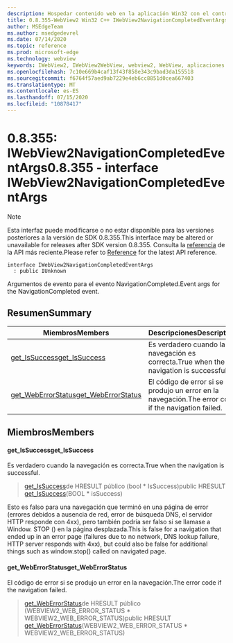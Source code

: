 ```yaml
---
description: Hospedar contenido web en la aplicación Win32 con el control Microsoft Edge WebView2
title: 0.8.355-WebView2 Win32 C++ IWebView2NavigationCompletedEventArgs
author: MSEdgeTeam
ms.author: msedgedevrel
ms.date: 07/14/2020
ms.topic: reference
ms.prod: microsoft-edge
ms.technology: webview
keywords: IWebView2, IWebView2WebView, webview2, WebView, aplicaciones Win32, Win32, Edge
ms.openlocfilehash: 7c10e669b4caf13f43f858e343c9bad3da155518
ms.sourcegitcommit: f6764f57aed9ab7229e4eb6cc8851d0cea667403
ms.translationtype: MT
ms.contentlocale: es-ES
ms.lasthandoff: 07/15/2020
ms.locfileid: "10878417"
---
```

# <span data-ttu-id="ffc49-104">0.8.355: IWebView2NavigationCompletedEventArgs</span><span class="sxs-lookup"><span data-stu-id="ffc49-104">0.8.355 - interface IWebView2NavigationCompletedEventArgs</span></span> 

> [!NOTE]
> <span data-ttu-id="ffc49-105">Esta interfaz puede modificarse o no estar disponible para las versiones posteriores a la versión de SDK 0.8.355.</span><span class="sxs-lookup"><span data-stu-id="ffc49-105">This interface may be altered or unavailable for releases after SDK version 0.8.355.</span></span> <span data-ttu-id="ffc49-106">Consulta la [referencia](../../../webview2-api-reference.md) de la API más reciente.</span><span class="sxs-lookup"><span data-stu-id="ffc49-106">Please refer to [Reference](../../../webview2-api-reference.md) for the latest API reference.</span></span>

```
interface IWebView2NavigationCompletedEventArgs
  : public IUnknown
```

<span data-ttu-id="ffc49-107">Argumentos de evento para el evento NavigationCompleted.</span><span class="sxs-lookup"><span data-stu-id="ffc49-107">Event args for the NavigationCompleted event.</span></span>

## <span data-ttu-id="ffc49-108">Resumen</span><span class="sxs-lookup"><span data-stu-id="ffc49-108">Summary</span></span>

 <span data-ttu-id="ffc49-109">Miembros</span><span class="sxs-lookup"><span data-stu-id="ffc49-109">Members</span></span>                        | <span data-ttu-id="ffc49-110">Descripciones</span><span class="sxs-lookup"><span data-stu-id="ffc49-110">Descriptions</span></span>
--------------------------------|---------------------------------------------
[<span data-ttu-id="ffc49-111">get_IsSuccess</span><span class="sxs-lookup"><span data-stu-id="ffc49-111">get_IsSuccess</span></span>](#get_issuccess) | <span data-ttu-id="ffc49-112">Es verdadero cuando la navegación es correcta.</span><span class="sxs-lookup"><span data-stu-id="ffc49-112">True when the navigation is successful.</span></span>
[<span data-ttu-id="ffc49-113">get_WebErrorStatus</span><span class="sxs-lookup"><span data-stu-id="ffc49-113">get_WebErrorStatus</span></span>](#get_weberrorstatus) | <span data-ttu-id="ffc49-114">El código de error si se produjo un error en la navegación.</span><span class="sxs-lookup"><span data-stu-id="ffc49-114">The error code if the navigation failed.</span></span>

## <span data-ttu-id="ffc49-115">Miembros</span><span class="sxs-lookup"><span data-stu-id="ffc49-115">Members</span></span>

#### <span data-ttu-id="ffc49-116">get_IsSuccess</span><span class="sxs-lookup"><span data-stu-id="ffc49-116">get_IsSuccess</span></span> 

<span data-ttu-id="ffc49-117">Es verdadero cuando la navegación es correcta.</span><span class="sxs-lookup"><span data-stu-id="ffc49-117">True when the navigation is successful.</span></span>

> <span data-ttu-id="ffc49-118">[get_IsSuccess](#get_issuccess)de HRESULT público (bool \* IsSuccess)</span><span class="sxs-lookup"><span data-stu-id="ffc49-118">public HRESULT [get_IsSuccess](#get_issuccess)(BOOL \* isSuccess)</span></span>

<span data-ttu-id="ffc49-119">Esto es falso para una navegación que terminó en una página de error (errores debidos a ausencia de red, error de búsqueda DNS, el servidor HTTP responde con 4xx), pero también podría ser falso si se llamase a Window. STOP () en la página desplazada.</span><span class="sxs-lookup"><span data-stu-id="ffc49-119">This is false for a navigation that ended up in an error page (failures due to no network, DNS lookup failure, HTTP server responds with 4xx), but could also be false for additional things such as window.stop() called on navigated page.</span></span>

#### <span data-ttu-id="ffc49-120">get_WebErrorStatus</span><span class="sxs-lookup"><span data-stu-id="ffc49-120">get_WebErrorStatus</span></span> 

<span data-ttu-id="ffc49-121">El código de error si se produjo un error en la navegación.</span><span class="sxs-lookup"><span data-stu-id="ffc49-121">The error code if the navigation failed.</span></span>

> <span data-ttu-id="ffc49-122">[get_WebErrorStatus](#get_weberrorstatus)de HRESULT público (WEBVIEW2_WEB_ERROR_STATUS \* WEBVIEW2_WEB_ERROR_STATUS)</span><span class="sxs-lookup"><span data-stu-id="ffc49-122">public HRESULT [get_WebErrorStatus](#get_weberrorstatus)(WEBVIEW2_WEB_ERROR_STATUS \* WEBVIEW2_WEB_ERROR_STATUS)</span></span>

